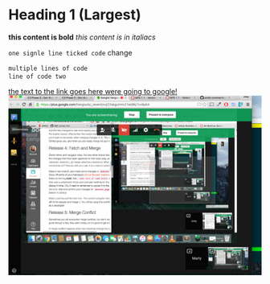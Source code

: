 # Heading 1 (Largest)

**this content is bold**
*this content is in italiacs*

`one signle line ticked code`
change
```
multiple lines of code
line of code two
```

[the text to the link goes here were going to google!](http://google.com)
![our screenshot](screenshot.png)
